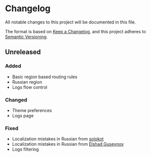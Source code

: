 # Changelog
All notable changes to this project will be documented in this file.

The format is based on [Keep a Changelog](https://keepachangelog.com/en/1.0.0/),
and this project adheres to [Semantic Versioning](https://semver.org/spec/v2.0.0.html).

## Unreleased
### Added
- Basic region based routing rules
- Russian region
- Logs flow control

### Changed
- Theme preferences
- Logs page

### Fixed
- Localization mistakes in Russian from [solokot](https://github.com/solokot)
- Localization mistakes in Russian from [Elshad Guseynov](https://github.com/lifeindarkside)
- Logs filtering

